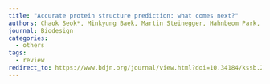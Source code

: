 ```yaml
---
title: "Accurate protein structure prediction: what comes next?"
authors: Chaok Seok*, Minkyung Baek, Martin Steinegger, Hahnbeom Park, Gyu Rie Lee, Jonghun Won
journal: Biodesign
categories:
  - others
tags:
  - review
redirect_to: https://www.bdjn.org/journal/view.html?doi=10.34184/kssb.2021.9.3.47
---
```

